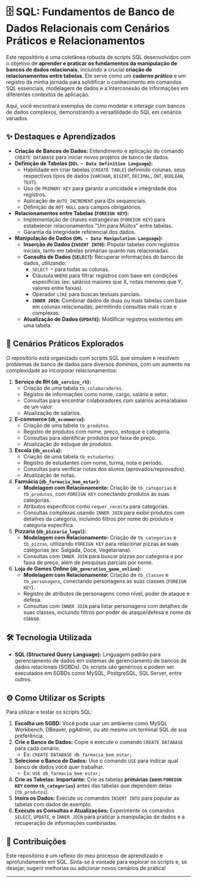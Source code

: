 # 🗄️ SQL: Fundamentos de Banco de Dados Relacionais com Cenários Práticos e Relacionamentos

Este repositório é uma coletânea robusta de scripts SQL desenvolvidos com o objetivo de **aprender e praticar os fundamentos da manipulação de bancos de dados relacionais**, incluindo a crucial **criação de relacionamentos entre tabelas**. Ele serve como um **caderno prático** e um registro da minha jornada para solidificar o conhecimento em comandos SQL essenciais, modelagem de dados e a interconexão de informações em diferentes contextos de aplicação.

Aqui, você encontrará exemplos de como modelar e interagir com bancos de dados complexos, demonstrando a versatilidade do SQL em cenários variados.

## ✨ Destaques e Aprendizados

* **Criação de Bancos de Dados:** Entendimento e aplicação do comando `CREATE DATABASE` para iniciar novos projetos de banco de dados.
* **Definição de Tabelas (`DDL - Data Definition Language`):**
    * Habilidade em criar tabelas (`CREATE TABLE`) definindo colunas, seus respectivos tipos de dados (`VARCHAR`, `BIGINT`, `DECIMAL`, `INT`, `BOOLEAN`, `TEXT`).
    * Uso de `PRIMARY KEY` para garantir a unicidade e integridade dos registros.
    * Aplicação de `AUTO_INCREMENT` para IDs sequenciais.
    * Definição de `NOT NULL` para campos obrigatórios.
* **Relacionamentos entre Tabelas (`FOREIGN KEY`):**
    * Implementação de chaves estrangeiras (`FOREIGN KEY`) para estabelecer relacionamentos "Um para Muitos" entre tabelas.
    * Garantia da integridade referencial dos dados.
* **Manipulação de Dados (`DML - Data Manipulation Language`):**
    * **Inserção de Dados (`INSERT INTO`):** Popular tabelas com registros iniciais, tanto em tabelas primárias quanto nas relacionadas.
    * **Consulta de Dados (`SELECT`):** Recuperar informações do banco de dados, utilizando:
        * `SELECT *` para todas as colunas.
        * Cláusula `WHERE` para filtrar registros com base em condições específicas (ex: salários maiores que X, notas menores que Y, valores entre faixas).
        * Operador `LIKE` para buscas textuais parciais.
        * **`INNER JOIN`:** Combinar dados de duas ou mais tabelas com base em colunas relacionadas, permitindo consultas mais ricas e complexas.
    * **Atualização de Dados (`UPDATE`):** Modificar registros existentes em uma tabela.

## 🚀 Cenários Práticos Explorados

O repositório está organizado com scripts SQL que simulam e resolvem problemas de banco de dados para diversos domínios, com um aumento na complexidade ao incorporar relacionamentos:

1.  **Serviço de RH (`db_servico_rh`):**
    * Criação de uma tabela `tb_colaboradores`.
    * Registro de informações como nome, cargo, salário e setor.
    * Consultas para encontrar colaboradores com salários acima/abaixo de um valor.
    * Atualização de salários.
2.  **E-commerce (`db_ecommerce`):**
    * Criação de uma tabela `tb_produtos`.
    * Registro de produtos com nome, preço, estoque e categoria.
    * Consultas para identificar produtos por faixa de preço.
    * Atualização do estoque de produtos.
3.  **Escola (`db_escola`):**
    * Criação de uma tabela `tb_estudantes`.
    * Registro de estudantes com nome, turma, nota e período.
    * Consultas para verificar notas dos alunos (aprovados/reprovados).
    * Atualização de notas.
4.  **Farmácia (`db_farmacia_bem_estar`):**
    * **Modelagem com Relacionamento:** Criação de `tb_categorias` e `tb_produtos`, com `FOREIGN KEY` conectando produtos às suas categorias.
    * Atributos específicos como `requer_receita` para categorias.
    * Consultas complexas usando `INNER JOIN` para exibir produtos com detalhes da categoria, incluindo filtros por nome do produto e categoria específica.
5.  **Pizzaria (`db_pizzaria_legal`):**
    * **Modelagem com Relacionamento:** Criação de `tb_categorias` e `tb_pizzas`, utilizando `FOREIGN KEY` para relacionar pizzas às suas categorias (ex: Salgada, Doce, Vegetariana).
    * Consultas com `INNER JOIN` para buscar pizzas por categoria e por faixa de preço, além de pesquisas parciais por nome.
6.  **Loja de Games Online (`db_generation_game_online`):**
    * **Modelagem com Relacionamento:** Criação de `tb_classes` e `tb_personagens`, conectando personagens às suas classes (`FOREIGN KEY`).
    * Registro de atributos de personagens como nível, poder de ataque e defesa.
    * Consultas com `INNER JOIN` para listar personagens com detalhes de suas classes, incluindo filtros por poder de ataque/defesa e nome da classe.

## 🛠️ Tecnologia Utilizada

* **SQL (Structured Query Language):** Linguagem padrão para gerenciamento de dados em sistemas de gerenciamento de bancos de dados relacionais (SGBDs). Os scripts são genéricos e podem ser executados em SGBDs como MySQL, PostgreSQL, SQL Server, entre outros.

## ⚙️ Como Utilizar os Scripts

Para utilizar e testar os scripts SQL:

1.  **Escolha um SGBD:** Você pode usar um ambiente como MySQL Workbench, DBeaver, pgAdmin, ou até mesmo um terminal SQL de sua preferência.
2.  **Crie o Banco de Dados:** Copie e execute o comando `CREATE DATABASE` para cada cenário.
    * Ex: `CREATE DATABASE db_farmacia_bem_estar;`
3.  **Selecione o Banco de Dados:** Use o comando `USE` para indicar qual banco de dados você quer trabalhar.
    * Ex: `USE db_farmacia_bem_estar;`
4.  **Crie as Tabelas:** **Importante:** Crie as tabelas **primárias (sem `FOREIGN KEY` como `tb_categorias`)** antes das tabelas que dependem delas (`tb_produtos`).
5.  **Insira os Dados:** Execute os comandos `INSERT INTO` para popular as tabelas com dados de exemplo.
6.  **Execute as Consultas e Atualizações:** Experimente os comandos `SELECT`, `UPDATE`, e `INNER JOIN` para praticar a manipulação de dados e a recuperação de informações combinadas.

## 🤝 Contribuições

Este repositório é um reflexo do meu processo de aprendizado e aprofundamento em SQL. Sinta-se à vontade para explorar os scripts e, se desejar, sugerir melhorias ou adicionar novos cenários de prática!

---
